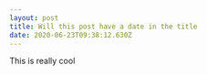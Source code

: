 ```yaml
---
layout: post
title: Will this post have a date in the title
date: 2020-06-23T09:38:12.630Z
---
```

This is really cool